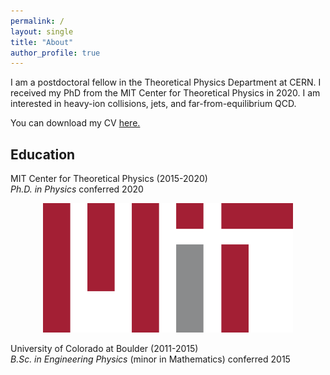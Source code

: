 ```yaml
---
permalink: /
layout: single
title: "About"
author_profile: true
---
```


I am a postdoctoral fellow in the Theoretical Physics Department at CERN. I received my PhD from the MIT Center for Theoretical Physics in 2020.
I am interested in heavy-ion collisions, jets, and far-from-equilibrium QCD.

You can download my CV <a href="https://jasminebrewer.github.io/JasmineBrewer_CV.pdf" target="_blank">here.</a>

## Education

MIT Center for Theoretical Physics (2015-2020)  
*Ph.D. in Physics* conferred 2020

<p align="center">
<img src="/assets/images/MIT.png" width="400">
</p>

University of Colorado at Boulder (2011-2015)  
*B.Sc. in Engineering Physics* (minor in Mathematics) conferred 2015
